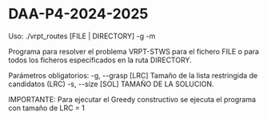 # DAA-P4-2024-2025


Uso: ./vrpt_routes [FILE | DIRECTORY] -g <LRC> -m <REPS>

Programa para resolver el problema VRPT-STWS para el fichero FILE o para todos
los ficheros especificados en la ruta DIRECTORY.

Parámetros obligatorios:
  -g, --grasp [LRC]        Tamaño de la lista restringida de candidatos (LRC)
  -s, --size [SOL]        TAMAÑO DE LA SOLUCION.

IMPORTANTE: Para ejecutar el Greedy constructivo se ejecuta el programa con tamaño
de LRC = 1


